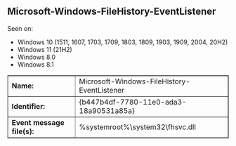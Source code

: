## Microsoft-Windows-FileHistory-EventListener

Seen on:
* Windows 10 (1511, 1607, 1703, 1709, 1803, 1809, 1903, 1909, 2004, 20H2)
* Windows 11 (21H2)
* Windows 8.0
* Windows 8.1

<table border="1" class="docutils">
  <tbody>
    <tr>
      <td><b>Name:</b></td>
      <td>Microsoft-Windows-FileHistory-EventListener</td>
    </tr>
    <tr>
      <td><b>Identifier:</b></td>
      <td>{b447b4df-7780-11e0-ada3-18a90531a85a}</td>
    </tr>
    <tr>
      <td><b>Event message file(s):</b></td>
      <td>%systemroot%\system32\fhsvc.dll</td>
    </tr>
  </tbody>
</table>

&nbsp;

